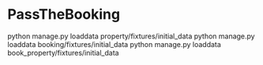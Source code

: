 # PassTheBooking


python manage.py loaddata property/fixtures/initial_data
python manage.py loaddata booking/fixtures/initial_data
python manage.py loaddata book_property/fixtures/initial_data
